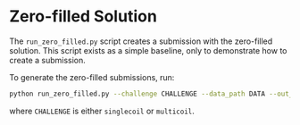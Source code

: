 # Zero-filled Solution

The `run_zero_filled.py` script creates a submission with the zero-filled solution. This script exists as a simple baseline, only to demonstrate how to create a submission.

To generate the zero-filled submissions, run:

```bash
python run_zero_filled.py --challenge CHALLENGE --data_path DATA --out_path RECONS
```

where `CHALLENGE` is either `singlecoil` or `multicoil`.
